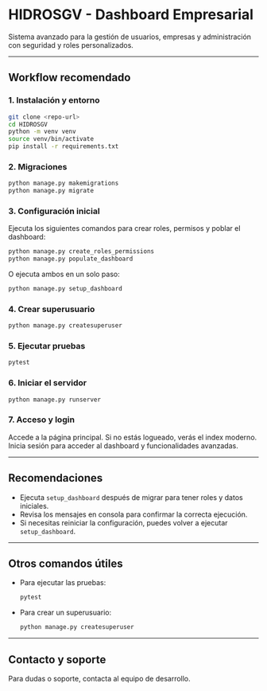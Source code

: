 
# HIDROSGV - Dashboard Empresarial

Sistema avanzado para la gestión de usuarios, empresas y administración con seguridad y roles personalizados.

---

## Workflow recomendado

### 1. Instalación y entorno

```bash
git clone <repo-url>
cd HIDROSGV
python -m venv venv
source venv/bin/activate
pip install -r requirements.txt
```

### 2. Migraciones

```bash
python manage.py makemigrations
python manage.py migrate
```

### 3. Configuración inicial

Ejecuta los siguientes comandos para crear roles, permisos y poblar el dashboard:

```bash
python manage.py create_roles_permissions
python manage.py populate_dashboard
```
O ejecuta ambos en un solo paso:
```bash
python manage.py setup_dashboard
```

### 4. Crear superusuario

```bash
python manage.py createsuperuser
```

### 5. Ejecutar pruebas

```bash
pytest
```

### 6. Iniciar el servidor

```bash
python manage.py runserver
```

### 7. Acceso y login

Accede a la página principal. Si no estás logueado, verás el index moderno. Inicia sesión para acceder al dashboard y funcionalidades avanzadas.

---

## Recomendaciones
- Ejecuta `setup_dashboard` después de migrar para tener roles y datos iniciales.
- Revisa los mensajes en consola para confirmar la correcta ejecución.
- Si necesitas reiniciar la configuración, puedes volver a ejecutar `setup_dashboard`.

---

## Otros comandos útiles
- Para ejecutar las pruebas:
  ```bash
  pytest
  ```
- Para crear un superusuario:
  ```bash
  python manage.py createsuperuser
  ```

---

## Contacto y soporte
Para dudas o soporte, contacta al equipo de desarrollo.

